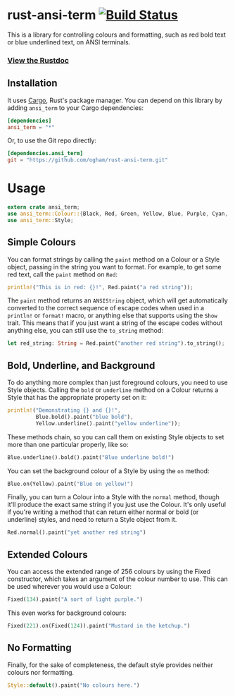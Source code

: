 # rust-ansi-term [![Build Status](https://travis-ci.org/ogham/rust-ansi-term.svg?branch=master)](https://travis-ci.org/ogham/rust-ansi-term)

This is a library for controlling colours and formatting, such as red
bold text or blue underlined text, on ANSI terminals.

### [View the Rustdoc](http://bsago.me/doc/ansi_term/)


## Installation

It uses [Cargo](http://crates.io/), Rust's package manager. You can
depend on this library by adding `ansi_term` to your Cargo dependencies:

```toml
[dependencies]
ansi_term = "*"
```

Or, to use the Git repo directly:

```toml
[dependencies.ansi_term]
git = "https://github.com/ogham/rust-ansi-term.git"
```


# Usage

```rust
extern crate ansi_term;
use ansi_term::Colour::{Black, Red, Green, Yellow, Blue, Purple, Cyan, Fixed};
use ansi_term::Style;
```


## Simple Colours

You can format strings by calling the `paint` method on a Colour
or a Style object, passing in the string you want to format. For
example, to get some red text, call the `paint` method on `Red`:

```rust
println!("This is in red: {}!", Red.paint("a red string"));
```

The `paint` method returns an `ANSIString` object, which will get
automatically converted to the correct sequence of escape codes when
used in a `println!` or `format!` macro, or anything else that
supports using the `Show` trait. This means that if you just want a
string of the escape codes without anything else, you can still use
the `to_string` method:

```rust
let red_string: String = Red.paint("another red string").to_string();
```


## Bold, Underline, and Background

To do anything more complex than just foreground colours, you need
to use Style objects. Calling the `bold` or `underline` method on
a Colour returns a Style that has the appropriate property set on
it:

```rust
println!("Demonstrating {} and {}!",
         Blue.bold().paint("blue bold"),
         Yellow.underline().paint("yellow underline"));
```

These methods chain, so you can call them on existing Style
objects to set more than one particular properly, like so:

```rust
Blue.underline().bold().paint("Blue underline bold!")
```

You can set the background colour of a Style by using the `on`
method:

```rust
Blue.on(Yellow).paint("Blue on yellow!")
```

Finally, you can turn a Colour into a Style with the `normal`
method, though it'll produce the exact same string if you just use
the Colour. It's only useful if you're writing a method that can
return either normal or bold (or underline) styles, and need to
return a Style object from it.

```rust
Red.normal().paint("yet another red string")
```


## Extended Colours

You can access the extended range of 256 colours by using the
Fixed constructor, which takes an argument of the colour number to
use. This can be used wherever you would use a Colour:

```rust
Fixed(134).paint("A sort of light purple.")
```

This even works for background colours:

```rust
Fixed(221).on(Fixed(124)).paint("Mustard in the ketchup.")
```


## No Formatting

Finally, for the sake of completeness, the default style provides
neither colours nor formatting.

```rust
Style::default().paint("No colours here.")
```
